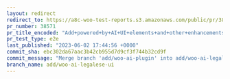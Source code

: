 ```yaml
---
layout: redirect
redirect_to: https://a8c-woo-test-reports.s3.amazonaws.com/public/pr/38571/e2e/index.html
pr_number: 38571
pr_title_encoded: "Add+powered+by+AI+UI+elements+and+other+enhancements"
pr_test_type: e2e
last_published: "2023-06-02 17:44:56 +0000"
commit_sha: ebc302da67aac3b42cb955d7d9cf3f744b32cd9f
commit_message: "Merge branch 'add/woo-ai-plugin' into add/woo-ai-legalese-ui"
branch_name: add/woo-ai-legalese-ui
---
```

